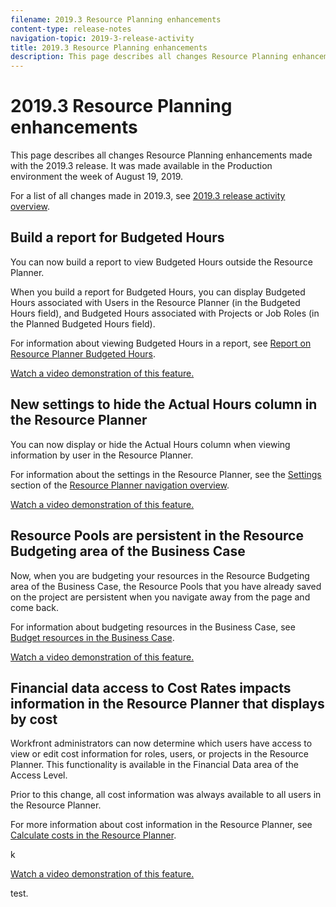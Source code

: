 ```yaml
---
filename: 2019.3 Resource Planning enhancements
content-type: release-notes
navigation-topic: 2019-3-release-activity
title: 2019.3 Resource Planning enhancements
description: This page describes all changes Resource Planning enhancements made with the 2019.3 release. It was made available in the Production environment the week of August 19, 2019.
---
```


# 2019.3 Resource Planning enhancements

This page describes all changes Resource Planning enhancements made with the 2019.3 release. It was made available in the Production environment the week of August 19, 2019.

For a list of all changes made in 2019.3, see [2019.3 release activity overview](../../../../product-announcements/product-releases/quarterly-release-archive/2019.3-release-activity/2019.3-release-activity-overview.md).

## Build a report for Budgeted Hours

You can now build a report to view Budgeted Hours outside the Resource Planner.

When you build a report for Budgeted Hours, you can display Budgeted Hours associated with Users in the Resource Planner (in the Budgeted Hours field), and Budgeted Hours associated with Projects or Job Roles (in the Planned Budgeted Hours field).

For information about viewing Budgeted Hours in a report, see [Report on Resource Planner Budgeted Hours](../../../../resource-mgmt/resource-planning/report-on-budgeted-hours.md).

<!--WRITER
<iframe class="vimeo-player_0" src="assets/345950157?" frameborder="0" allowfullscreen="1" width="560px" height="315px"></iframe>
-->

[Watch a video demonstration of this feature.](https://vimeo.com/345950157/da79f3089f)

## New settings to hide the Actual Hours column in the Resource Planner

You can now display or hide the Actual Hours column when viewing information by user in the Resource Planner.

For information about the settings in the Resource Planner, see the [Settings](../../../../resource-mgmt/resource-planning/resource-planner-navigation.md#settings) section of the [Resource Planner navigation overview](../../../../resource-mgmt/resource-planning/resource-planner-navigation.md).

<!--WRITER
<iframe class="vimeo-player_0" src="assets/345086654?" frameborder="0" allowfullscreen="1" width="560px" height="315px"></iframe>
-->

[Watch a video demonstration of this feature.](https://vimeo.com/345086654/638dfae250)

## Resource Pools are persistent in the Resource Budgeting area of the Business Case

Now, when you are budgeting your resources in the Resource Budgeting area of the Business Case, the Resource Pools that you have already saved on the project are persistent when you navigate away from the page and come back.

For information about budgeting resources in the Business Case, see [Budget resources in the Business Case](../../../../manage-work/projects/define-a-business-case/budget-resources-in-business-case.md).

<!--WRITER
<iframe class="vimeo-player_0" src="assets/343059635?" frameborder="0" allowfullscreen="1" width="560px" height="315px"></iframe>
-->

[Watch a video demonstration of this feature.](https://vimeo.com/343059635/c66c6c286f)

## Financial data access to Cost Rates impacts information in the Resource Planner that displays by cost

Workfront administrators can now determine which users have access to view or edit cost information for roles, users, or projects in the Resource Planner. This functionality is available in the Financial Data area of the Access Level.

Prior to this change, all cost information was always available to all users in the Resource Planner.

For more information about cost information in the Resource Planner, see [Calculate costs in the Resource Planner](../../../../resource-mgmt/resource-planning/calculate-costs-resource-planner.md).

<!--WRITER
<iframe class="vimeo-player_0" src="assets/343062531?" frameborder="0" allowfullscreen="1" width="560px" height="315px"></iframe>
-->k

[Watch a video demonstration of this feature.](https://vimeo.com/343062531/2badc48854)

test.

